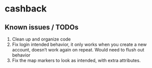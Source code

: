 # cashback

## Known issues / TODOs

1. Clean up and organize code
2. Fix login intended behavior, it only works when you create a new account, doesn’t work again on repeat. Would need to flush out behavior
3. Fix the map markers to look as intended, with extra attributes.

